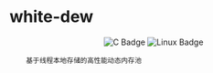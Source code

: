 # white-dew
<div style="text-align:center">
    <img alt="C Badge" src="https://img.shields.io/badge/C-A8B9CC?logo=c&logoColor=fff&style=flat"/>
    <img alt="Linux Badge" src="https://img.shields.io/badge/Linux-FCC624?logo=linux&logoColor=000&style=flat"/>
</div>


```text
    基于线程本地存储的高性能动态内存池
```
